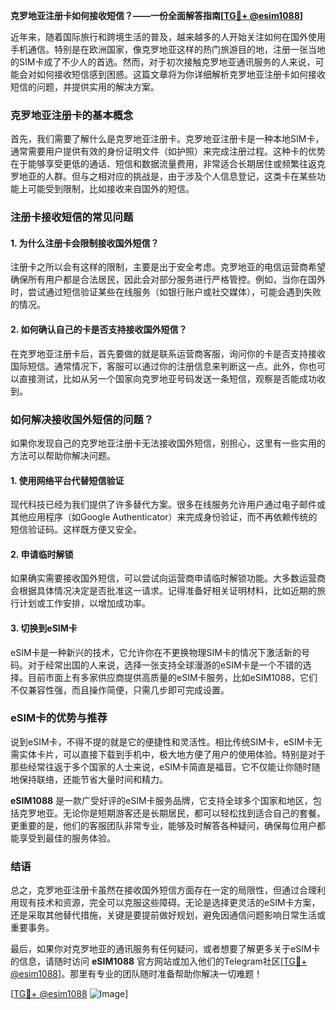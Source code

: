 **克罗地亚注册卡如何接收短信？——一份全面解答指南[[TG💪+ @esim1088](https://t.me/s/esim1088)]**

近年来，随着国际旅行和跨境生活的普及，越来越多的人开始关注如何在国外使用手机通信。特别是在欧洲国家，像克罗地亚这样的热门旅游目的地，注册一张当地的SIM卡成了不少人的首选。然而，对于初次接触克罗地亚通讯服务的人来说，可能会对如何接收短信感到困惑。这篇文章将为你详细解析克罗地亚注册卡如何接收短信的问题，并提供实用的解决方案。

### 克罗地亚注册卡的基本概念

首先，我们需要了解什么是克罗地亚注册卡。克罗地亚注册卡是一种本地SIM卡，通常需要用户提供有效的身份证明文件（如护照）来完成注册过程。这种卡的优势在于能够享受更低的通话、短信和数据流量费用，非常适合长期居住或频繁往返克罗地亚的人群。但与之相对应的挑战是，由于涉及个人信息登记，这类卡在某些功能上可能受到限制，比如接收来自国外的短信。

### 注册卡接收短信的常见问题

#### 1. **为什么注册卡会限制接收国外短信？**
   注册卡之所以会有这样的限制，主要是出于安全考虑。克罗地亚的电信运营商希望确保所有用户都是合法居民，因此会对部分服务进行严格管控。例如，当你在国外时，尝试通过短信验证某些在线服务（如银行账户或社交媒体），可能会遇到失败的情况。

#### 2. **如何确认自己的卡是否支持接收国外短信？**
   在克罗地亚注册卡后，首先要做的就是联系运营商客服，询问你的卡是否支持接收国际短信。通常情况下，客服可以通过你的注册信息来判断这一点。此外，你也可以直接测试，比如从另一个国家向克罗地亚号码发送一条短信，观察是否能成功收到。

### 如何解决接收国外短信的问题？

如果你发现自己的克罗地亚注册卡无法接收国外短信，别担心，这里有一些实用的方法可以帮助你解决问题。

#### 1. **使用网络平台代替短信验证**
   现代科技已经为我们提供了许多替代方案。很多在线服务允许用户通过电子邮件或其他应用程序（如Google Authenticator）来完成身份验证，而不再依赖传统的短信验证码。这样既方便又安全。

#### 2. **申请临时解锁**
   如果确实需要接收国外短信，可以尝试向运营商申请临时解锁功能。大多数运营商会根据具体情况决定是否批准这一请求。记得准备好相关证明材料，比如近期的旅行计划或工作安排，以增加成功率。

#### 3. **切换到eSIM卡**
   eSIM卡是一种新兴的技术，它允许你在不更换物理SIM卡的情况下激活新的号码。对于经常出国的人来说，选择一张支持全球漫游的eSIM卡是一个不错的选择。目前市面上有多家供应商提供高质量的eSIM卡服务，比如eSIM1088，它们不仅兼容性强，而且操作简便，只需几步即可完成设置。

### eSIM卡的优势与推荐

说到eSIM卡，不得不提的就是它的便捷性和灵活性。相比传统SIM卡，eSIM卡无需实体卡片，可以直接下载到手机中，极大地方便了用户的使用体验。特别是对于那些经常往返于多个国家的人士来说，eSIM卡简直是福音。它不仅能让你随时随地保持联络，还能节省大量时间和精力。

**eSIM1088** 是一款广受好评的eSIM卡服务品牌，它支持全球多个国家和地区，包括克罗地亚。无论你是短期游客还是长期居民，都可以轻松找到适合自己的套餐。更重要的是，他们的客服团队非常专业，能够及时解答各种疑问，确保每位用户都能享受到最佳的服务体验。

### 结语

总之，克罗地亚注册卡虽然在接收国外短信方面存在一定的局限性，但通过合理利用现有技术和资源，完全可以克服这些障碍。无论是选择更灵活的eSIM卡方案，还是采取其他替代措施，关键是要提前做好规划，避免因通信问题影响日常生活或重要事务。

最后，如果你对克罗地亚的通讯服务有任何疑问，或者想要了解更多关于eSIM卡的信息，请随时访问 **eSIM1088** 官方网站或加入他们的Telegram社区[[TG💪+ @esim1088](https://t.me/s/esim1088)]。那里有专业的团队随时准备帮助你解决一切难题！

[[TG💪+ @esim1088](https://t.me/s/esim1088) ![Image](https://i.postimg.cc/4NQfJmqS/Snipaste-2025-05-13-00-14-12.png)]